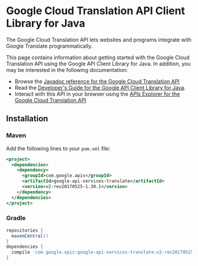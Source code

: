 # Google Cloud Translation API Client Library for Java

The Google Cloud Translation API lets websites and programs integrate with
    Google Translate programmatically.

This page contains information about getting started with the Google Cloud Translation API
using the Google API Client Library for Java. In addition, you may be interested
in the following documentation:

* Browse the [Javadoc reference for the Google Cloud Translation API][javadoc]
* Read the [Developer's Guide for the Google API Client Library for Java][google-api-client].
* Interact with this API in your browser using the [APIs Explorer for the Google Cloud Translation API][api-explorer]

## Installation

### Maven

Add the following lines to your `pom.xml` file:

```xml
<project>
  <dependencies>
    <dependency>
      <groupId>com.google.apis</groupId>
      <artifactId>google-api-services-translate</artifactId>
      <version>v2-rev20170525-1.30.1</version>
    </dependency>
  </dependencies>
</project>
```

### Gradle

```gradle
repositories {
  mavenCentral()
}
dependencies {
  compile 'com.google.apis:google-api-services-translate:v2-rev20170525-1.30.1'
}
```

[javadoc]: https://googleapis.dev/java/google-api-services-translate/latest/index.html
[google-api-client]: https://github.com/googleapis/google-api-java-client/
[api-explorer]: https://developers.google.com/apis-explorer/#p/abusiveexperiencereport/v1/
